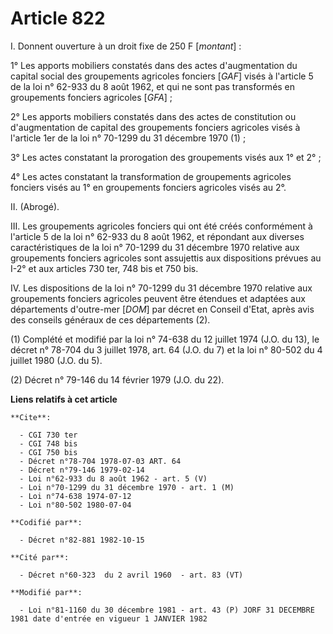 # Article 822

I. Donnent ouverture à un droit fixe de 250 F [*montant*] :

1° Les apports mobiliers constatés dans des actes d'augmentation du capital social des groupements agricoles fonciers [*GAF*]
visés à l'article 5 de la loi n° 62-933 du 8 août 1962, et qui ne sont pas transformés en groupements fonciers agricoles
[*GFA*] ;

2° Les apports mobiliers constatés dans des actes de constitution ou d'augmentation de capital des groupements fonciers
agricoles visés à l'article 1er de la loi n° 70-1299 du 31 décembre 1970 (1) ;

3° Les actes constatant la prorogation des groupements visés aux 1° et 2° ;

4° Les actes constatant la transformation de groupements agricoles fonciers visés au 1° en groupements fonciers agricoles
visés au 2°.

II. (Abrogé).

III. Les groupements agricoles fonciers qui ont été créés conformément à l'article 5 de la loi n° 62-933 du 8 août 1962, et
répondant aux diverses caractéristiques de la loi n° 70-1299 du 31 décembre 1970 relative aux groupements fonciers agricoles
sont assujettis aux dispositions prévues au I-2° et aux articles 730 ter, 748 bis et 750 bis.

IV. Les dispositions de la loi n° 70-1299 du 31 décembre 1970 relative aux groupements fonciers agricoles peuvent être
étendues et adaptées aux départements d'outre-mer [*DOM*] par décret en Conseil d'Etat, après avis des conseils généraux de
ces départements (2).

(1) Complété et modifié par la loi n° 74-638 du 12 juillet 1974 (J.O. du 13), le décret n° 78-704 du 3 juillet 1978, art. 64
(J.O. du 7) et la loi n° 80-502 du 4 juillet 1980 (J.O. du 5).

(2) Décret n° 79-146 du 14 février 1979 (J.O. du 22).

**Liens relatifs à cet article**

	**Cite**:

	  - CGI 730 ter
	  - CGI 748 bis
	  - CGI 750 bis
	  - Décret n°78-704 1978-07-03 ART. 64
	  - Décret n°79-146 1979-02-14
	  - Loi n°62-933 du 8 août 1962 - art. 5 (V)
	  - Loi n°70-1299 du 31 décembre 1970 - art. 1 (M)
	  - Loi n°74-638 1974-07-12
	  - Loi n°80-502 1980-07-04

	**Codifié par**:

	  - Décret n°82-881 1982-10-15

	**Cité par**:

	  - Décret n°60-323  du 2 avril 1960  - art. 83 (VT)

	**Modifié par**:

	  - Loi n°81-1160 du 30 décembre 1981 - art. 43 (P) JORF 31 DECEMBRE 1981 date d'entrée en vigueur 1 JANVIER 1982
